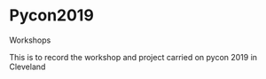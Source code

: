 # Pycon2019
Workshops

This is to record the workshop and project carried on pycon 2019 in Cleveland

